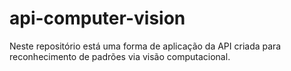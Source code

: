 # api-computer-vision
Neste repositório está uma forma de aplicação da API criada para reconhecimento de padrões via visão computacional.
